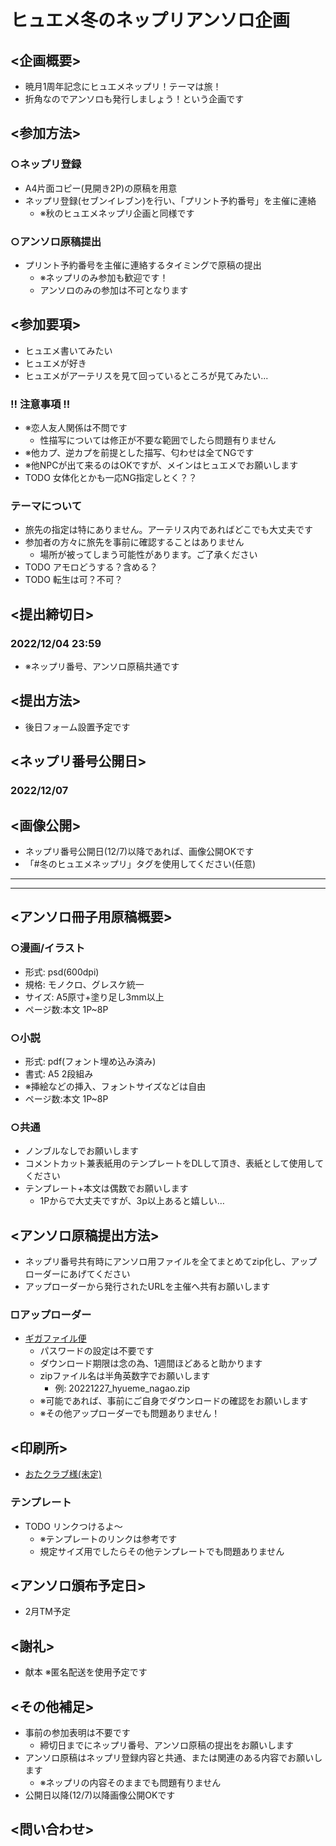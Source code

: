 # ヒュエメ冬のネップリアンソロ企画

## <企画概要>
* 暁月1周年記念にヒュエメネップリ！テーマは旅！
* 折角なのでアンソロも発行しましょう！という企画です
## <参加方法>
### ○ネップリ登録
* A4片面コピー(見開き2P)の原稿を用意
* ネップリ登録(セブンイレブン)を行い、「プリント予約番号」を主催に連絡
    * ※秋のヒュエメネップリ企画と同様です
### ○アンソロ原稿提出
* プリント予約番号を主催に連絡するタイミングで原稿の提出
    * ※ネップリのみ参加も歓迎です！
    * アンソロのみの参加は不可となります
## <参加要項>
* ヒュエメ書いてみたい
* ヒュエメが好き
* ヒュエメがアーテリスを見て回っているところが見てみたい...
### !! 注意事項 !!
* ※恋人友人関係は不問です
    * 性描写については修正が不要な範囲でしたら問題有りません
* ※他カプ、逆カプを前提とした描写、匂わせは全てNGです
* ※他NPCが出て来るのはOKですが、メインはヒュエメでお願いします
* TODO 女体化とかも一応NG指定しとく？？
### テーマについて
* 旅先の指定は特にありません。アーテリス内であればどこでも大丈夫です
* 参加者の方々に旅先を事前に確認することはありません
    * 場所が被ってしまう可能性があります。ご了承ください
* TODO アモロどうする？含める？
* TODO 転生は可？不可？
## <提出締切日>
### 2022/12/04 23:59
* ※ネップリ番号、アンソロ原稿共通です
## <提出方法>
* 後日フォーム設置予定です
## <ネップリ番号公開日>
### 2022/12/07
## <画像公開>
* ネップリ番号公開日(12/7)以降であれば、画像公開OKです
* 「#冬のヒュエメネップリ」タグを使用してください(任意)

---
---
## <アンソロ冊子用原稿概要>
### ○漫画/イラスト
* 形式: psd(600dpi)
* 規格: モノクロ、グレスケ統一
* サイズ: A5原寸+塗り足し3mm以上
* ページ数:本文 1P~8P
### ○小説
* 形式: pdf(フォント埋め込み済み)
* 書式: A5 2段組み
* ※挿絵などの挿入、フォントサイズなどは自由
* ページ数:本文 1P~8P
### ○共通
* ノンブルなしでお願いします
*  コメントカット兼表紙用のテンプレートをDLして頂き、表紙として使用してください
* テンプレート+本文は偶数でお願いします
    * 1Pからで大丈夫ですが、3p以上あると嬉しい…
## <アンソロ原稿提出方法>
* ネップリ番号共有時にアンソロ用ファイルを全てまとめてzip化し、アップローダーにあげてください
* アップローダーから発行されたURLを主催へ共有お願いします
### □アップローダー
* [ギガファイル便](https://gigafile.nu/)
    * パスワードの設定は不要です
    * ダウンロード期限は念の為、1週間ほどあると助かります
    * zipファイル名は半角英数字でお願いします
        * 例: 20221227_hyueme_nagao.zip
    * ※可能であれば、事前にご自身でダウンロードの確認をお願いします
    * ※その他アップローダーでも問題ありません！
## <印刷所>
* [おたクラブ様(未定)]()
### テンプレート
* TODO リンクつけるよ〜
    * ※テンプレートのリンクは参考です
    * 規定サイズ用でしたらその他テンプレートでも問題ありません
## <アンソロ頒布予定日>
* 2月TM予定
## <謝礼>
* 献本
※匿名配送を使用予定です
## <その他補足>
* 事前の参加表明は不要です
    * 締切日までにネップリ番号、アンソロ原稿の提出をお願いします
* アンソロ原稿はネップリ登録内容と共通、または関連のある内容でお願いします
    * ※ネップリの内容そのままでも問題有りません
* 公開日以降(12/7)以降画像公開OKです
## <問い合わせ>



